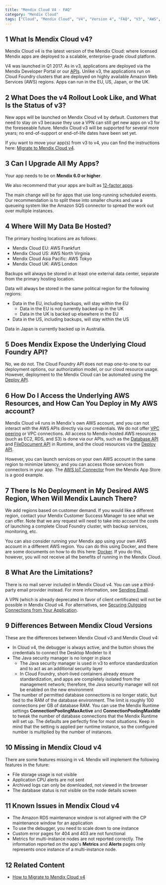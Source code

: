 ```yaml
---
title: "Mendix Cloud V4 - FAQ"
category: "Mendix Cloud"
tags: ["Cloud", "Mendix Cloud", "V4", "Version 4", "FAQ", "V3", "AWS", "Amazon Web Services"]
---
```


## 1 What Is Mendix Cloud v4?

Mendix Cloud v4 is the latest version of the Mendix Cloud: where licensed Mendix apps are deployed to a scalable, enterprise-grade cloud platform.

V4 was launched in Q1 2017. As in v3, applications are deployed via the Mendix Developer Portal or our [APIs](/apidocs-mxsdk/apidocs/deploy-api). Unlike v3, the applications run on Cloud Foundry clusters that are deployed on highly available Amazon Web Services (AWS) regions. Apps can run in the EU, US, Japan, or the UK.

## 2 What Does the v4 Rollout Look Like, and What Is the Status of v3?

New apps will be launched on Mendix Cloud v4 by default. Customers that need to stay on v3 because they use a VPN can still get new apps on v3 for the foreseeable future. Mendix Cloud v3 will be supported for several more years; no end-of-support or end-of-life dates have been set yet.

If you want to move your app(s) from v3 to v4, you can find the instructions here: [Migrate to Mendix Cloud v4](migrating-to-v4).

## 3 Can I Upgrade All My Apps?

Your app needs to be on **Mendix 6.0 or higher**.

We also recommend that your apps are built as [12-factor apps](https://12factor.net/).

The main change will be for apps that use long-running scheduled events. Our recommendation is to split these into smaller chunks and use a queueing system like the Amazon SQS connector to spread the work out over multiple instances. 

## 4 Where Will My Data Be Hosted?

The primary hosting locations are as follows:

*   Mendix Cloud EU: AWS Frankfurt
*   Mendix Cloud US: AWS North Virginia
*   Mendix Cloud Asia Pacific: AWS Tokyo
*   Mendix Cloud UK: AWS London

Backups will always be stored in at least one external data center, separate from the primary hosting location.

Data will always be stored in the same political region for the following regions:

*   Data in the EU, including backups, will stay within the EU
    * Data in the EU is not currently backed up in the UK
    * Data in the UK is backed up elsewhere in the EU
*   Data in the US, including backups, will stay within the US

Data in Japan is currently backed up in Australia.

## 5 Does Mendix Expose the Underlying Cloud Foundry API?

No, we do not. The Cloud Foundry API does not map one-to-one to our deployment options, our authorization model, or our cloud resource usage. However, deployment to the Mendix Cloud can be automated using the [Deploy API](/apidocs-mxsdk/apidocs/deploy-api).

## 6 How Do I Access the Underlying AWS Resources, and How Can You Deploy in My AWS account?

Mendix Cloud v4 runs in Mendix's own AWS account, and you can not interact with the AWS APIs directly via our credentials. We do not offer [VPC peering](http://docs.aws.amazon.com/AmazonVPC/latest/PeeringGuide/Welcome.html) or VPC connections. All access to Mendix-hosted AWS resources (such as EC2, RDS, and S3) is done via our APIs, such as the [Database API](https://apidocs.mendix.com/7/runtime/com/mendix/core/Core.html#retrieveXPathQuery-com.mendix.systemwideinterfaces.core.IContext-java.lang.String-) and [FileDocument API](https://apidocs.mendix.com/7/runtime/com/mendix/core/Core.html#storeFileDocumentContent-com.mendix.systemwideinterfaces.core.IContext-com.mendix.systemwideinterfaces.core.IMendixObject-java.io.InputStream-) in Runtime, and the cloud resources via the [Deploy API](/apidocs-mxsdk/apidocs/deploy-api).

However, you can launch services on your own AWS account in the same region to minimize latency, and you can access those services from connectors in your app. The [AWS IoT Connector](https://appstore.home.mendix.com/link/app/2868/Mendix/AWS-IoT-Connector) from the Mendix App Store is a good example.

## 7 There Is No Deployment in My Desired AWS Region, When Will Mendix Launch There?

We add regions based on customer demand. If you would like a different region, contact your Mendix Customer Success Manager to see what we can offer. Note that we any request will need to take into account the costs of launching a complete Cloud Foundry cluster, with backup services, monitoring, etc. 

You can also consider running your Mendix app using your own AWS account in a different AWS region. You can do this using Docker, and there are some documents on how to do this here: [Docker](/deployment/docker). If you do this, however, you will not receive all the benefits of running in the Mendix Cloud.

## 8 What Are the Limitations?

There is no mail server included in Mendix Cloud v4. You can use a third-party email provider instead. For more information, see [Sending Email](sending-email).

A VPN (which is already deprecated in favor of client certificates) will not be possible in Mendix Cloud v4. For alternatives, see [Securing Outgoing Connections from Your Application](securing-outgoing-connections-from-your-application).

## 9 Differences Between Mendix Cloud Versions

These are the differences between Mendix Cloud v3 and Mendix Cloud v4:

* In Cloud v4, the debugger is always active, and the button shows the credentials to connect the Desktop Modeler to it
* The Java security manager is no longer in place
    * The Java security manager is used in v3 to enforce standardization and to act as an additional security layer
    * In Cloud Foundry, short-lived containers already ensure standardization, and apps are completely isolated from the management network; therefore, the Java security manager will not be enabled on the new environment
* The number of permitted database connections is no longer static, but tied to the RAM of the database environment. The limit is roughly 100 connections per GB of database RAM. You can use the Mendix Runtime settings **ConnectionPoolingMaxActive** and **ConnectionPoolingMaxIdle** to tweak the number of database connections that the Mendix Runtime will set up. The defaults are perfectly fine for most situations. Keep in mind that the setting is applied per runtime instance, so the configured number is multiplied by the number of instances.

## 10 Missing in Mendix Cloud v4

There are some features missing in v4. Mendix will implement the following features in the future:

* File storage usage is not visible
* Application CPU alerts are not sent
* Archived logs can only be downloaded, not viewed in the browser
* The database status is not visible on the node details screen

## 11 Known Issues in Mendix Cloud v4

* The Amazon RDS maintenance window is not aligned with the CP maintenance window for an application
* To use the debugger, you need to scale down to one instance
* Custom error pages for 404 and 403 are not functional
* Metrics for multi-instance nodes are not reported correctly. The information reported on the app's **Metrics** and **Alerts** pages only represents once instance of a multi-instance node.

## 12 Related Content

* [How to Migrate to Mendix Cloud v4](/deployment/mendixcloud/migrating-to-v4)
